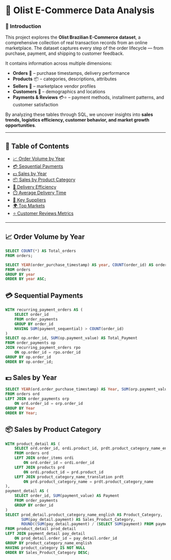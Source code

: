 # 🛒 Olist E-Commerce Data Analysis  

### 📌 Introduction  
This project explores the **Olist Brazilian E-Commerce dataset**, a comprehensive collection of real transaction records from an online marketplace. The dataset captures every step of the order lifecycle — from purchase, payment, and shipping to customer feedback.  

It contains information across multiple dimensions:  
- **Orders** 📝 – purchase timestamps, delivery performance  
- **Products** 📦 – categories, descriptions, attributes  
- **Sellers** 🏬 – marketplace vendor profiles  
- **Customers** 👥 – demographics and locations  
- **Payments & Reviews** 💳⭐ – payment methods, installment patterns, and customer satisfaction  

By analyzing these tables through SQL, we uncover insights into **sales trends, logistics efficiency, customer behavior, and market growth opportunities**.  

---

## 📑 Table of Contents  
- [📈 Order Volume by Year](#-order-volume-by-year)  
- [💳 Sequential Payments](#-sequential-payments)  
- [💵 Sales by Year](#-sales-by-year)  
- [📦 Sales by Product Category](#-sales-by-product-category)  
- [🚚 Delivery Efficiency](#-delivery-efficiency)  
- [⏱️ Average Delivery Time](#️-average-delivery-time)  
- [🏬 Key Suppliers](#-key-suppliers)  
- [🌍 Top Markets](#-top-markets)  
- [⭐ Customer Reviews Metrics](#-customer-reviews-metrics)  

---

## 📈 Order Volume by Year  

```sql
SELECT COUNT(*) AS Total_orders
FROM orders;

SELECT YEAR(order_purchase_timestamp) AS year, COUNT(order_id) AS orders
FROM orders
GROUP BY year
ORDER BY year ASC;
```

## 💳 Sequential Payments  

```sql
WITH recurring_payment_orders AS (
    SELECT order_id
    FROM order_payments
    GROUP BY order_id
    HAVING SUM(payment_sequential) > COUNT(order_id) 
)
SELECT op.order_id, SUM(op.payment_value) AS Total_Payment
FROM order_payments op
JOIN recurring_payment_orders rpo 
    ON op.order_id = rpo.order_id
GROUP BY op.order_id
ORDER BY op.order_id;
```

## 💵 Sales by Year  

```sql
SELECT YEAR(ord.order_purchase_timestamp) AS Year, SUM(orp.payment_value) AS Sales
FROM orders ord
LEFT JOIN order_payments orp
    ON ord.order_id = orp.order_id
GROUP BY Year
ORDER BY Year;
```

## 📦 Sales by Product Category  

```sql
WITH product_detail AS (
    SELECT ord.order_id, ordi.product_id, prdt.product_category_name_english
    FROM orders ord
    LEFT JOIN order_items ordi
        ON ord.order_id = ordi.order_id
    LEFT JOIN products prd
        ON ordi.product_id = prd.product_id
    LEFT JOIN product_category_name_translation prdt
        ON prd.product_category_name = prdt.product_category_name
), 
payment_detail AS (
    SELECT order_id, SUM(payment_value) AS Payment
    FROM order_payments
    GROUP BY order_id
)
SELECT prod_detail.product_category_name_english AS Product_Category, 
       SUM(pay_detail.payment) AS Sales_Product_Category,
       ROUND((SUM(pay_detail.payment) / (SELECT SUM(payment) FROM payment_detail)) * 100, 1) AS '%_of_sales'
FROM product_detail prod_detail
LEFT JOIN payment_detail pay_detail
    ON prod_detail.order_id = pay_detail.order_id
GROUP BY product_category_name_english
HAVING product_category IS NOT NULL
ORDER BY Sales_Product_Category DESC;

